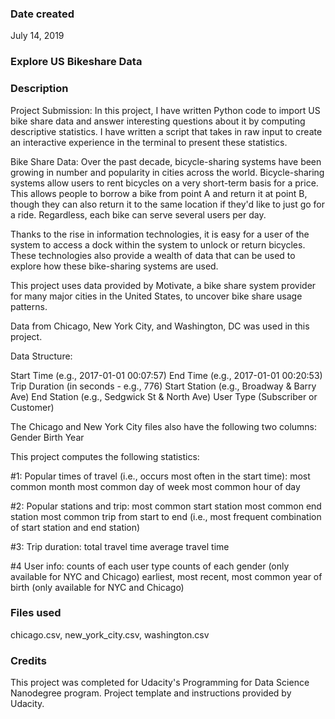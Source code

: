 ### Date created
July 14, 2019

### Explore US Bikeshare Data

### Description
Project Submission:
In this project, I have written Python code to import US bike share data and answer interesting questions about it by computing descriptive statistics. I have written a script that takes in raw input to create an interactive experience in the terminal to present these statistics.

Bike Share Data:
Over the past decade, bicycle-sharing systems have been growing in number and popularity in cities across the world. Bicycle-sharing systems allow users to rent bicycles on a very short-term basis for a price. This allows people to borrow a bike from point A and return it at point B, though they can also return it to the same location if they'd like to just go for a ride. Regardless, each bike can serve several users per day.

Thanks to the rise in information technologies, it is easy for a user of the system to access a dock within the system to unlock or return bicycles. These technologies also provide a wealth of data that can be used to explore how these bike-sharing systems are used.

This project uses data provided by Motivate, a bike share system provider for many major cities in the United States, to uncover bike share usage patterns.

Data from Chicago, New York City, and Washington, DC was used in this project.

Data Structure:

Start Time (e.g., 2017-01-01 00:07:57)
End Time (e.g., 2017-01-01 00:20:53)
Trip Duration (in seconds - e.g., 776)
Start Station (e.g., Broadway & Barry Ave)
End Station (e.g., Sedgwick St & North Ave)
User Type (Subscriber or Customer)

The Chicago and New York City files also have the following two columns:
Gender
Birth Year

This project computes the following statistics:

#1: Popular times of travel (i.e., occurs most often in the start time):
most common month
most common day of week
most common hour of day

#2: Popular stations and trip:
most common start station
most common end station
most common trip from start to end (i.e., most frequent combination of start station and end station)

#3: Trip duration:
total travel time
average travel time

#4 User info:
counts of each user type
counts of each gender (only available for NYC and Chicago)
earliest, most recent, most common year of birth (only available for NYC and Chicago)


### Files used
chicago.csv, new_york_city.csv, washington.csv

### Credits
This project was completed for Udacity's Programming for Data Science Nanodegree program. Project template and instructions provided by Udacity.
